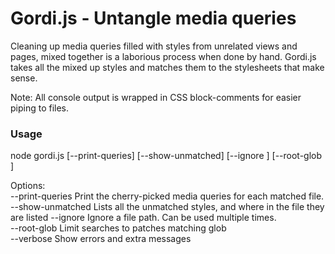 # Gordi.js - Untangle media queries
 Cleaning up media queries filled with styles from unrelated views and pages, mixed together is a laborious process when done by hand.
 Gordi.js takes all the mixed up styles and matches them to the stylesheets that make sense.

 Note: All console output is wrapped in CSS block-comments for easier piping to files. 

### Usage

node gordi.js <LESS file> [--print-queries] [--show-unmatched] [--ignore <path>] [--root-glob <glob>]  

Options:  
--print-queries    Print the cherry-picked media queries for each matched file. 
--show-unmatched   Lists all the unmatched styles, and where in the file they are listed 
--ignore <path>    Ignore a file path.  Can be used multiple times.  
--root-glob <glob> Limit searches to patches matching glob  
--verbose          Show errors and extra messages


